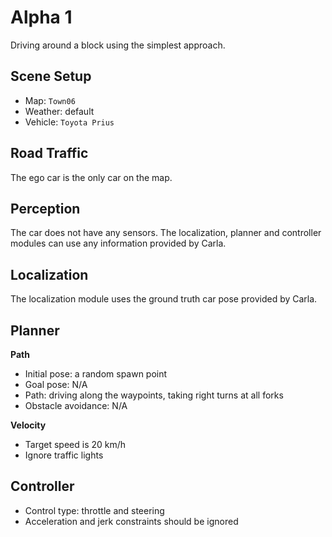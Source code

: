 # Alpha 1

Driving around a block using the simplest approach.

## Scene Setup

- Map: `Town06`
- Weather: default
- Vehicle: `Toyota Prius`

## Road Traffic

The ego car is the only car on the map.

## Perception

The car does not have any sensors.
The localization, planner and controller modules can use any information provided by Carla.

## Localization

The localization module uses the ground truth car pose provided by Carla.

## Planner

**Path**

- Initial pose: a random spawn point
- Goal pose: N/A
- Path: driving along the waypoints, taking right turns at all forks
- Obstacle avoidance: N/A

**Velocity**

- Target speed is 20 km/h
- Ignore traffic lights

## Controller

- Control type: throttle and steering
- Acceleration and jerk constraints should be ignored
